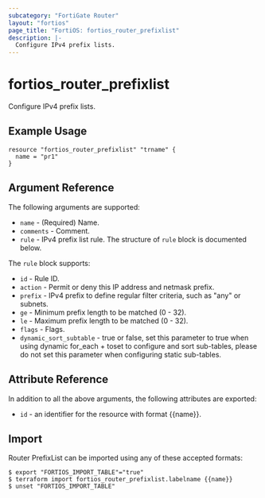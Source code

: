 ```yaml
---
subcategory: "FortiGate Router"
layout: "fortios"
page_title: "FortiOS: fortios_router_prefixlist"
description: |-
  Configure IPv4 prefix lists.
---
```


# fortios_router_prefixlist
Configure IPv4 prefix lists.

## Example Usage

```hcl
resource "fortios_router_prefixlist" "trname" {
  name = "pr1"
}
```

## Argument Reference


The following arguments are supported:

* `name` - (Required) Name.
* `comments` - Comment.
* `rule` - IPv4 prefix list rule. The structure of `rule` block is documented below.

The `rule` block supports:

* `id` - Rule ID.
* `action` - Permit or deny this IP address and netmask prefix.
* `prefix` - IPv4 prefix to define regular filter criteria, such as "any" or subnets.
* `ge` - Minimum prefix length to be matched (0 - 32).
* `le` - Maximum prefix length to be matched (0 - 32).
* `flags` - Flags.
* `dynamic_sort_subtable` - true or false, set this parameter to true when using dynamic for_each + toset to configure and sort sub-tables, please do not set this parameter when configuring static sub-tables.

## Attribute Reference

In addition to all the above arguments, the following attributes are exported:
* `id` - an identifier for the resource with format {{name}}.

## Import

Router PrefixList can be imported using any of these accepted formats:
```
$ export "FORTIOS_IMPORT_TABLE"="true"
$ terraform import fortios_router_prefixlist.labelname {{name}}
$ unset "FORTIOS_IMPORT_TABLE"
```
